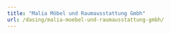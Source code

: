 ```yaml
---
title: "Malia Möbel und Raumausstattung Gmbh"
url: /dasing/malia-moebel-und-raumausstattung-gmbh/
---
```


